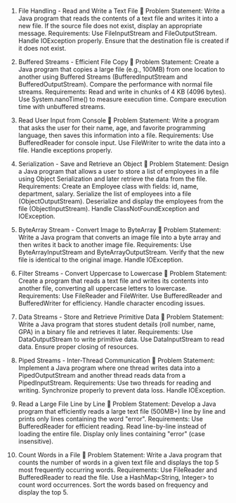 1. File Handling - Read and Write a Text File
📌 Problem Statement:
Write a Java program that reads the contents of a text file and writes it into a new file. If the source file does not exist, display an appropriate message.
Requirements:
Use FileInputStream and FileOutputStream.
Handle IOException properly.
Ensure that the destination file is created if it does not exist.

2. Buffered Streams - Efficient File Copy
📌 Problem Statement:
Create a Java program that copies a large file (e.g., 100MB) from one location to another using Buffered Streams (BufferedInputStream and BufferedOutputStream). Compare the performance with normal file streams.
Requirements:
Read and write in chunks of 4 KB (4096 bytes).
Use System.nanoTime() to measure execution time.
Compare execution time with unbuffered streams.

3. Read User Input from Console
📌 Problem Statement:
Write a program that asks the user for their name, age, and favorite programming language, then saves this information into a file.
Requirements:
Use BufferedReader for console input.
Use FileWriter to write the data into a file.
Handle exceptions properly.

4. Serialization - Save and Retrieve an Object
📌 Problem Statement:
Design a Java program that allows a user to store a list of employees in a file using Object Serialization and later retrieve the data from the file.
Requirements:
Create an Employee class with fields: id, name, department, salary.
Serialize the list of employees into a file (ObjectOutputStream).
Deserialize and display the employees from the file (ObjectInputStream).
Handle ClassNotFoundException and IOException.
5. ByteArray Stream - Convert Image to ByteArray
📌 Problem Statement:
Write a Java program that converts an image file into a byte array and then writes it back to another image file.
Requirements:
Use ByteArrayInputStream and ByteArrayOutputStream.
Verify that the new file is identical to the original image.
Handle IOException.

6. Filter Streams - Convert Uppercase to Lowercase
📌 Problem Statement:
Create a program that reads a text file and writes its contents into another file, converting all uppercase letters to lowercase.
Requirements:
Use FileReader and FileWriter.
Use BufferedReader and BufferedWriter for efficiency.
Handle character encoding issues.





7. Data Streams - Store and Retrieve Primitive Data
📌 Problem Statement:
Write a Java program that stores student details (roll number, name, GPA) in a binary file and retrieves it later.
Requirements:
Use DataOutputStream to write primitive data.
Use DataInputStream to read data.
Ensure proper closing of resources.

8. Piped Streams - Inter-Thread Communication
📌 Problem Statement:
Implement a Java program where one thread writes data into a PipedOutputStream and another thread reads data from a PipedInputStream.
Requirements:
Use two threads for reading and writing.
Synchronize properly to prevent data loss.
Handle IOException.



9. Read a Large File Line by Line
📌 Problem Statement:
Develop a Java program that efficiently reads a large text file (500MB+) line by line and prints only lines containing the word "error".
Requirements:
Use BufferedReader for efficient reading.
Read line-by-line instead of loading the entire file.
Display only lines containing "error" (case insensitive).

10. Count Words in a File
📌 Problem Statement:
Write a Java program that counts the number of words in a given text file and displays the top 5 most frequently occurring words.
Requirements:
Use FileReader and BufferedReader to read the file.
Use a HashMap<String, Integer> to count word occurrences.
Sort the words based on frequency and display the top 5.
